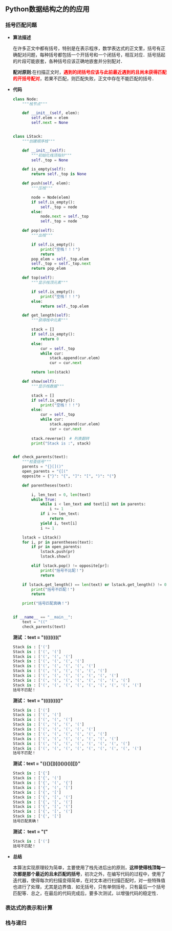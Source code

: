 ## Python数据结构之的的应用

### 括号匹配问题

- **算法描述**

  ​		在许多正文中都有括号，特别是在表示程序，数学表达式的正文里，括号有正确配对问题，每种括号都包括一个开括号和一个闭括号，相互对应．括号括起的片段可能嵌套，各种括号应该正确地嵌套并分别配对．

  ​		**配对原则**:在扫描正文时，**<font color = red>遇到的闭括号应该与此前最近遇到的且尚未获得匹配的开括号配对</font>**，若果不匹配，则匹配失败，正文中存在不能匹配的括号．

- **代码**

  ```python
  class Node:
      """栈节点"""
  
      def __init__(self, elem):
          self.elem = elem
          self.next = None
  
  
  class LStack:
      """创建顺序栈"""
  
      def __init__(self):
          """初始化栈顶指针"""
          self._top = None
  
      def is_empty(self):
          return self._top is None
  
      def push(self, elem):
          """压栈"""
  
          node = Node(elem)
          if self.is_empty():
              self._top = node
          else:
              node.next = self._top
              self._top = node
  
      def pop(self):
          """出栈"""
  
          if self.is_empty():
              print("空栈！！！")
              return
          pop_elem = self._top.elem
          self._top = self._top.next
          return pop_elem
  
      def top(self):
          """显示栈顶元素"""
  
          if self.is_empty():
              print("空栈！！！")
          else:
              return self._top.elem
  
      def get_length(self):
          """获得栈中元素"""
  
          stack = []
          if self.is_empty():
              return 0
          else:
              cur = self._top
              while cur:
                  stack.append(cur.elem)
                  cur = cur.next
  
          return len(stack)
  
      def show(self):
          """显示栈数据"""
  
          stack = []
          if self.is_empty():
              print("空栈！！！")
          else:
              cur = self._top
              while cur:
                  stack.append(cur.elem)
                  cur = cur.next
  		
          stack.reverse()　# 列表翻转
          print("Stack is :", stack)
  
  
  def check_parents(text):
      """检查括号"""
      parents = "{}[]()"
      open_parents = "{[("
      opposite = {"}": "{", "]": "[", ")": "("}
  
      def parentheses(text):
  
          i, len_text = 0, len(text)
          while True:
              while i < len_text and text[i] not in parents:
                  i += 1
              if i >= len_text:
                  return
              yield i, text[i]
              i += 1
  
      lstack = LStack()
      for i, pr in parentheses(text):
          if pr in open_parents:
              lstack.push(pr)
              lstack.show()
  
          elif lstack.pop() != opposite[pr]:
              print("括号不比配！")
              return
  
      if lstack.get_length() == len(text) or lstack.get_length() != 0: # 当括号全为单侧或者文本扫描完成还未匹配的括号
          print("括号不匹配！")
          return
  
      print("括号匹配真确！")
  
  
  if __name__ == "__main__":
      text = "(("
      check_parents(text)
  ```

  **测试 ：text = "((((((((("**

  ```python
  Stack is : ['(']
  Stack is : ['(', '(']
  Stack is : ['(', '(', '(']
  Stack is : ['(', '(', '(', '(']
  Stack is : ['(', '(', '(', '(', '(']
  Stack is : ['(', '(', '(', '(', '(', '(']
  Stack is : ['(', '(', '(', '(', '(', '(', '(']
  Stack is : ['(', '(', '(', '(', '(', '(', '(', '(']
  Stack is : ['(', '(', '(', '(', '(', '(', '(', '(', '(']
  括号不匹配！
  ```

  **测试： text = "((((((((()"**

  ```python
  Stack is : ['(']
  Stack is : ['(', '(']
  Stack is : ['(', '(', '(']
  Stack is : ['(', '(', '(', '(']
  Stack is : ['(', '(', '(', '(', '(']
  Stack is : ['(', '(', '(', '(', '(', '(']
  Stack is : ['(', '(', '(', '(', '(', '(', '(']
  Stack is : ['(', '(', '(', '(', '(', '(', '(', '(']
  Stack is : ['(', '(', '(', '(', '(', '(', '(', '(', '(']
  括号不匹配！
  ```

  **测试：text = "{({}[])[()()()()][]}"**

  ```python
  Stack is : ['{']
  Stack is : ['{', '(']
  Stack is : ['{', '(', '{']
  Stack is : ['{', '(', '[']
  Stack is : ['{', '[']
  Stack is : ['{', '[', '(']
  Stack is : ['{', '[', '(']
  Stack is : ['{', '[', '(']
  Stack is : ['{', '[', '(']
  Stack is : ['{', '[']
  括号匹配真确！
  ```

  **测试： text = "("**

  ```python
  Stack is : ['(']
  括号不匹配！
  ```

- **总结**

  ​		本算法实现原理较为简单，主要使用了栈先进后出的原则，**这样使得栈顶每一次都是那个最近的且未匹配的括号**，初次之外，在编写代码的过程中，使用了迭代器，使得每次的扫描变得简单，在对文本进行扫描匹配时，对一些特殊值也进行了处理，尤其是边界值．如无括号，只有单侧括号，只有最后一个括号匹配等．总之，在最后的代码完成后，要多次测试，以增强代码的稳定性．

### 表达式的表示和计算

### 栈与递归



